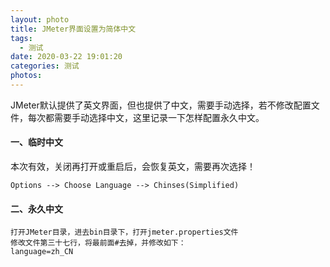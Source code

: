 ```yaml
---
layout: photo
title: JMeter界面设置为简体中文
tags:
  - 测试
date: 2020-03-22 19:01:20
categories: 测试
photos:
---
```

JMeter默认提供了英文界面，但也提供了中文，需要手动选择，若不修改配置文件，每次都需要手动选择中文，这里记录一下怎样配置永久中文。
<!--more-->
#### 一、临时中文
本次有效，关闭再打开或重启后，会恢复英文，需要再次选择！
```
Options --> Choose Language --> Chinses(Simplified)
```
#### 二、永久中文
```
打开JMeter目录，进去bin目录下，打开jmeter.properties文件
修改文件第三十七行，将最前面#去掉，并修改如下：
language=zh_CN
```

